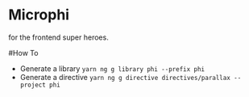 # Microphi

for the frontend super heroes.

#How To

- Generate a library `yarn ng g library phi --prefix phi`
- Generate a directive `yarn ng g directive directives/parallax --project phi`

